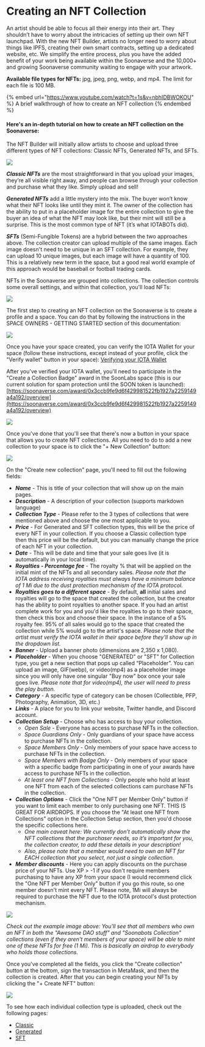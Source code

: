 # Creating an NFT Collection

An artist should be able to focus all their energy into their art. They shouldn’t have to worry about the intricacies of setting up their own NFT launchpad. With the new NFT Builder, artists no longer need to worry about things like IPFS, creating their own smart contracts, setting up a dedicated website, etc. We simplify the entire process, plus you have the added benefit of your work being available within the Soonaverse and the 10,000+ and growing Soonaverse community waiting to engage with your artwork.

**Available file types for NFTs:** jpg, jpeg, png, webp, and mp4. The limit for each file is 100 MB.



{% embed url="https://www.youtube.com/watch?t=1s&v=nbhIDBWOKOU" %}
A brief walkthrough of how to create an NFT collection
{% endembed %}



#### **Here's an in-depth tutorial on how to create an NFT collection on the Soonaverse:**

The NFT Builder will initially allow artists to choose and upload three different types of NFT collections: Classic NFTs, Generated NFTs, and SFTs.

![](<../../.gitbook/assets/image (27).png>)

_**Classic NFTs**_ are the most straightforward in that you upload your images, they’re all visible right away, and people can browse through your collection and purchase what they like. Simply upload and sell!

_**Generated NFTs**_ add a little mystery into the mix. The buyer won’t know what their NFT looks like until they mint it. The owner of the collection has the ability to put in a placeholder image for the entire collection to give the buyer an idea of what the NFT may look like, but their mint will still be a surprise. This is the most common type of NFT (it’s what IOTABOTs did).

_**SFTs**_ (Semi-Fungible Tokens) are a hybrid between the two approaches above. The collection creator can upload multiple of the same images. Each image doesn't need to be unique in an SFT collection. For example, they can upload 10 unique images, but each image will have a quantity of 100. This is a relatively new term in the space, but a good real world example of this approach would be baseball or football trading cards.



NFTs in the Soonaverse are grouped into collections. The collection controls some overall settings, and within that collection, you'll load NFTs:

![](<../../.gitbook/assets/image (25) (1).png>)

The first step to creating an NFT collection on the Soonaverse is to create a profile and a space. You can do that by following the instructions in the SPACE OWNERS - GETTING STARTED section of this documentation:

![](<../../.gitbook/assets/image (16).png>)

Once you have your space created, you can verify the IOTA Wallet for your space (follow these instructions, except instead of your profile, click the "Verify wallet" button in your space): [Verifying your IOTA Wallet](../../all-users-getting-started/verifying-your-iota-wallet.md)

After you've verified your IOTA wallet, you'll need to participate in the "Create a Collection Badge" award in the SoonLabs space (this is our current solution for spam protection until the SOON token is launched): [https://soonaverse.com/award/0x3ccb9fe9d6f429981522fb1927a2259149a4a192/overview](https://soonaverse.com/award/0x3ccb9fe9d6f429981522fb1927a2259149a4a192/overview)

![](<../../.gitbook/assets/image (6).png>)

Once you've done that you'll see that there's now a button in your space that allows you to create NFT collections. All you need to do to add a new collection to your space is to click the "+ New Collection" button:

![](<../../.gitbook/assets/image (29) (1) (1).png>)

On the "Create new collection" page, you'll need to fill out the following fields:

* _**Name**_ - This is title of your collection that will show up on the main pages.
* _**Description**_ - A description of your collection (supports markdown language)
* _**Collection Type**_ - Please refer to the 3 types of collections that were mentioned above and choose the one most applicable to you.
* _**Price**_ - For Generated and SFT collection types, this will be the price of every NFT in your collection. If you choose a Classic collection type then this price will be the default, but you can manually change the price of each NFT in your collection.
* _**Date**_ - This will be date and time that your sale goes live (it is automatically in your local time).
* _**Royalties - Percentage fee**_ - The royalty % that will be applied on the initial mint of the NFTs and all secondary sales. _Please note that the IOTA address receiving royalties must always have a minimum balance of 1 Mi due to the dust protection mechanism of the IOTA protocol._
* _**Royalties goes to a different space**_ - By default, **all** initial sales and royalties will go to the space that created the collection, but the creator has the ability to point royalties to another space. If you had an artist complete work for you and you'd like the royalties to go to their space, then check this box and choose their space. In the instance of a 5% royalty fee. 95% of all sales would go to the space that created the collection while 5% would go to the artist's space. _Please note that the artist must verify the IOTA wallet in their space before they'll show up in the dropdown list._
* _**Banner**_ - Upload a banner photo (‪dimensions are 2,350 x 1,080).
* _**Placeholder**_ - When you choose "GENERATED" or "SFT" for Collection type, you get a new section that pops up called “Placeholder”. You can upload an image, GIF(webp), or video(mp4) as a placeholder image since you will only have one singular "Buy now" box once your sale goes live. _Please note that for video(mp4), the user will need to press the play button._
* _**Category**_ - A specific type of category can be chosen (Collectible, PFP, Photography, Animation, 3D, etc.)
* _**Links**_ - A place for you to link your website, Twitter handle, and Discord account.
* _**Collection Setup**_ - Choose who has access to buy your collection.
  * _Open Sale_ - Everyone has access to purchase NFTs in the collection.
  * _Space Guardians Only_ - Only guardians of your space have access to purchase NFTs in the collection.
  * _Space Members Only_ - Only members of your space have access to purchase NFTs in the collection.
  * _Space Members with Badge Only_ - Only members of your space with a specific badge from participating in one of your awards have access to purchase NFTs in the collection.
  * _At least one NFT from Collections_ - Only people who hold at least one NFT from each of the selected collections cam purchase NFTs in the collection.
* _**Collection Options**_ - Click the "One NFT per Member Only" button if you want to limit each member to only purchasing one NFT. THIS IS GREAT FOR AIRDROPS. If you choose the "At least one NFT from Collections" option in the Collection Setup section, then you'd choose the specific collections here.
  * _One main caveat here: We currently don’t automatically show the NFT collections that the purchaser needs, so it’s important for you, the collection creator, to add these details in your description!_
  * _Also, please note that a member would need to own an NFT for EACH collection that you select, not just a single collection._
* _**Member discounts**_ - Here you can apply discounts on the purchase price of your NFTs. Use XP > -1 if you don't require members purchasing to have any XP from your space (I would recommend click the "One NFT per Member Only" button if you go this route, so one member doesn't mint every NFT. Please note, 1Mi will always be required to purchase the NFT due to the IOTA protocol's dust protection mechanism.

![](<../../.gitbook/assets/image (29).png>)

_Check out the example image above: You'll see that all members who own an NFT in both the "Awesome DAO stuff" and "Soonabots Collection" collections (even if they aren't members of your space) will be able to mint one of these NFTs for free (1 Mi). This is basically an airdrop to everybody who holds those collections._

Once you've completed all the fields, you click the "Create collection" button at the bottom, sign the transaction in MetaMask, and then the collection is created. After that you can begin creating your NFTs by clicking the "+ Create NFT" button:

![](<../../.gitbook/assets/image (32).png>)

To see how each individual collection type is uploaded, check out the following pages:

* [Classic](classic.md)
* [Generated](generated.md)
* [SFT](sft.md)
